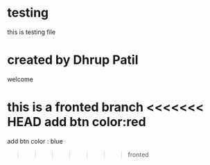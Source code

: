 # testing

this is testing file

# created by Dhrup Patil
welcome


this is a fronted branch
<<<<<<< HEAD
add btn color:red
=======
add btn  color : blue
>>>>>>> fronted
